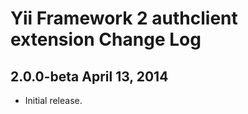 Yii Framework 2 authclient extension Change Log
===============================================

2.0.0-beta April 13, 2014
-------------------------

- Initial release.
